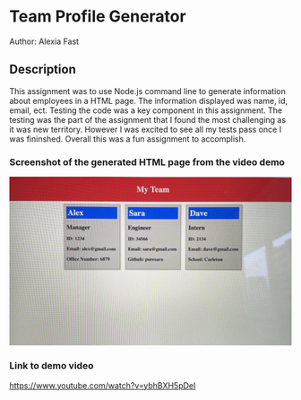 # Team Profile Generator 

Author: Alexia Fast

## Description

This assignment was to use Node.js command line to generate information about employees in a HTML page. The information displayed was name, id, email, ect. Testing the code was a key component in this assignment. The testing was the part of the assignment that I found the most challenging as it was new territory. However I was excited to see all my tests pass once I was fininshed. Overall this was a fun assignment to accomplish. 


### Screenshot of the generated HTML page from the video demo

<img src="dist/teamgenerator.jpg">

### Link to demo video

https://www.youtube.com/watch?v=ybhBXH5pDeI


